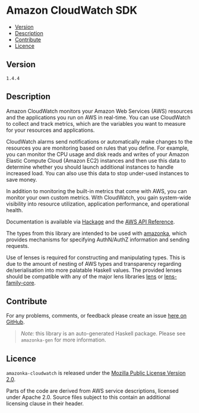 # Amazon CloudWatch SDK

* [Version](#version)
* [Description](#description)
* [Contribute](#contribute)
* [Licence](#licence)


## Version

`1.4.4`


## Description

Amazon CloudWatch monitors your Amazon Web Services (AWS) resources and the applications you run on AWS in real-time. You can use CloudWatch to collect and track metrics, which are the variables you want to measure for your resources and applications.

CloudWatch alarms send notifications or automatically make changes to the resources you are monitoring based on rules that you define. For example, you can monitor the CPU usage and disk reads and writes of your Amazon Elastic Compute Cloud (Amazon EC2) instances and then use this data to determine whether you should launch additional instances to handle increased load. You can also use this data to stop under-used instances to save money.

In addition to monitoring the built-in metrics that come with AWS, you can monitor your own custom metrics. With CloudWatch, you gain system-wide visibility into resource utilization, application performance, and operational health.

Documentation is available via [Hackage](http://hackage.haskell.org/package/amazonka-cloudwatch)
and the [AWS API Reference](https://aws.amazon.com/documentation/).

The types from this library are intended to be used with [amazonka](http://hackage.haskell.org/package/amazonka),
which provides mechanisms for specifying AuthN/AuthZ information and sending requests.

Use of lenses is required for constructing and manipulating types.
This is due to the amount of nesting of AWS types and transparency regarding
de/serialisation into more palatable Haskell values.
The provided lenses should be compatible with any of the major lens libraries
[lens](http://hackage.haskell.org/package/lens) or [lens-family-core](http://hackage.haskell.org/package/lens-family-core).

## Contribute

For any problems, comments, or feedback please create an issue [here on GitHub](https://github.com/brendanhay/amazonka/issues).

> _Note:_ this library is an auto-generated Haskell package. Please see `amazonka-gen` for more information.


## Licence

`amazonka-cloudwatch` is released under the [Mozilla Public License Version 2.0](http://www.mozilla.org/MPL/).

Parts of the code are derived from AWS service descriptions, licensed under Apache 2.0.
Source files subject to this contain an additional licensing clause in their header.
